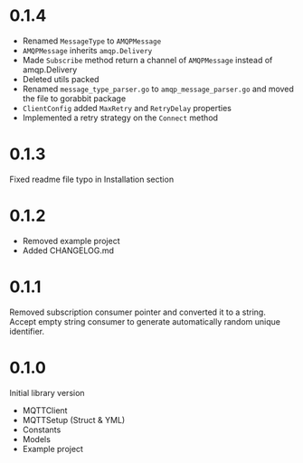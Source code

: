 # 0.1.4
* Renamed `MessageType` to `AMQPMessage`
* `AMQPMessage` inherits `amqp.Delivery`
* Made `Subscribe` method return a channel of `AMQPMessage` instead of amqp.Delivery
* Deleted utils packed
* Renamed `message_type_parser.go` to `amqp_message_parser.go` and moved the file to gorabbit package
* `ClientConfig` added `MaxRetry` and `RetryDelay` properties
* Implemented a retry strategy on the `Connect` method


# 0.1.3
Fixed readme file typo in Installation section

# 0.1.2

* Removed example project
* Added CHANGELOG.md

# 0.1.1

Removed subscription consumer pointer and converted it to a string. Accept empty string consumer to generate
automatically random unique identifier.

# 0.1.0

Initial library version

* MQTTClient
* MQTTSetup (Struct & YML)
* Constants
* Models
* Example project